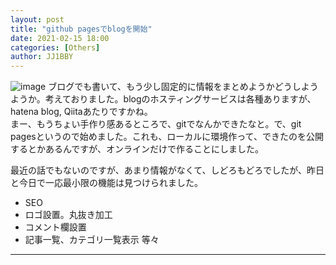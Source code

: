 ```yaml
---
layout: post
title: "github pagesでblogを開始"
date: 2021-02-15 18:00
categories: [Others]
author: JJ1BBY
---
```

![image](https://user-images.githubusercontent.com/79028771/107925172-6b032a80-6fb7-11eb-83f8-ed07ae60e709.png)
ブログでも書いて、もう少し固定的に情報をまとめようかどうしようようか。考えておりました。blogのホスティングサービスは各種ありますが、hatena blog, Qiitaあたりですかね。  
まー、もうちょい手作り感あるところで、gitでなんかできたなと。で、git pagesというので始めました。これも、ローカルに環境作って、できたのを公開するとかあるんですが、オンラインだけで作ることにしました。  
  
最近の話でもないのですが、あまり情報がなくて、しどろもどろでしたが、昨日と今日で一応最小限の機能は見つけられました。  
* SEO
* ロゴ設置。丸抜き加工
* コメント欄設置
* 記事一覧、カテゴリ一覧表示
等々  


---

   
<script src="https://utteranc.es/client.js"
        repo="JJ1BBY/JJ1BBY.github.io"
        issue-term="pathname"
        theme="github-light"
        crossorigin="anonymous"
        async>
</script>



